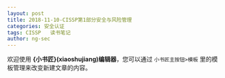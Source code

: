 ```yaml
---
layout: post  
title: 2018-11-10-CISSP第1部分安全与风险管理
categories: 安全认证 
tags: CISSP   读书笔记
author: ng-sec  
---
```


欢迎使用 **{小书匠}(xiaoshujiang)编辑器**，您可以通过 `小书匠主按钮>模板` 里的模板管理来改变新建文章的内容。